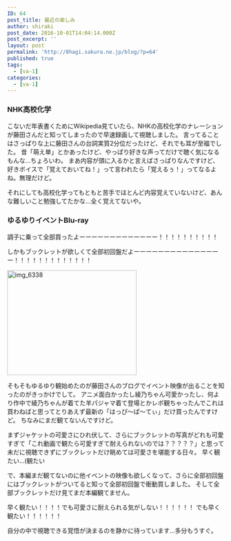 ```yaml
---
ID: 64
post_title: 最近の楽しみ
author: shiraki
post_date: 2016-10-01T14:04:14.000Z
post_excerpt: ''
layout: post
permalink: 'http://8hagi.sakura.ne.jp/blog/?p=64'
published: true
tags:
  - [va-1]
categories:
  - [va-1]
---
```


### NHK高校化学

こないだ年表書くためにWikipedia見ていたら、NHKの高校化学のナレーションが藤田さんだと知ってしまったので早速録画して視聴しました。
言ってることはさっぱりな上に藤田さんの台詞実質2分位だったけど、それでも耳が至福でした。
昔「萌え単」とかあったけど、やっぱり好きな声ってだけで聴く気になるもんな…ちょろいわ。
まあ内容が頭に入るかと言えばさっぱりなんですけど、好きボイスで「覚えておいてね！」って言われたら「覚えるぅ！」ってなるよね。無理だけど。

それにしても高校化学ってもともと苦手でほとんど内容覚えていないけど、あんな難しいこと勉強してたかな…全く覚えてないや。

### ゆるゆりイベントBlu-ray

調子に乗って全部買ったよーーーーーーーーーーーーー！！！！！！！！！！

しかもブックレットが欲しくて全部初回盤だよーーーーーーーーーーーーーーー！！！！！！！！！！！！！

<a href="http://8hagi.sakura.ne.jp/blog/wp-content/uploads/2016/10/IMG_6338-e1475298054679.jpg"><img class="alignnone size-medium wp-image-70" src="http://8hagi.sakura.ne.jp/blog/wp-content/uploads/2016/10/IMG_6338-300x243.jpg" alt="img_6338" width="300" height="243" /></a>

そもそもゆるゆり観始めたのが藤田さんのブログでイベント映像が出ることを知ったのがきっかけでして。
アニメ面白かったし綾乃ちゃん可愛かったし、何より作中で綾乃ちゃんが着てた羊パジャマ着て登場とかレポ観ちゃったんでこれは買わねばと思ってとりあえず最新の「はっぴ～ぱ～てぃ」だけ買ったんですけど。
ちなみにまだ観てないんですけど。

まずジャケットの可愛さにひれ伏して、さらにブックレットの写真がどれも可愛すぎて「これ動画で観たら可愛すぎて耐えられないのでは？？？？？」と思って未だに視聴できずにブックレットだけ眺めては可愛さを堪能する日々。
早く観たい…(観たい

で、本編まだ観てないのに他イベントの映像も欲しくなって、さらに全部初回盤にはブックレットがついてると知って全部初回盤で衝動買しました。
そして全部ブックレットだけ見てまだ本編観てません。

早く観たい！！！！でも可愛さに耐えられる気がしない！！！！！！
でも早く観たい！！！！！！

自分の中で視聴できる覚悟が決まるのを静かに待っています…多分もうすぐ。
